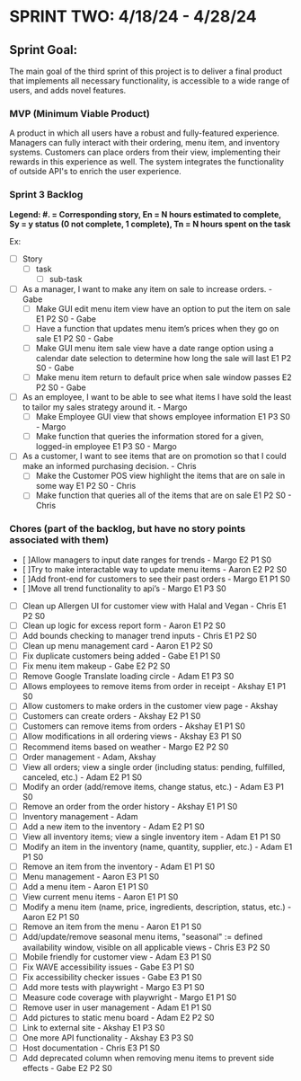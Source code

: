 # SPRINT TWO: 4/18/24 - 4/28/24

## Sprint Goal:
The main goal of the third sprint of this project is to deliver a final product that implements all necessary functionality, is accessible to a wide range of users, and adds novel features. 

### MVP (Minimum Viable Product)
A product in which all users have a robust and fully-featured experience. Managers can fully interact with their ordering, menu item, and inventory systems. Customers can place orders from their view, implementing their rewards in this experience as well. The system integrates the functionality of outside API's to enrich the user experience.  

### Sprint 3 Backlog
**Legend: #. = Corresponding story, En = N hours estimated to complete, Sy = y status (0 not complete, 1 complete), Tn = N hours spent on the task**

Ex:
- [ ] Story
  - [ ] task
    - [ ] sub-task

- [ ] As a manager, I want to make any item on sale to increase orders. - Gabe
  - [ ] Make GUI edit menu item view have an option to put the item on sale E1 P2 S0 - Gabe
  - [ ] Have a function that updates menu item’s prices when they go on sale E1 P2 S0 - Gabe
  - [ ] Make GUI menu item sale view have a date range option using a calendar date selection to determine how long the sale will last E1 P2 S0 - Gabe
  - [ ] Make menu item return to default price when sale window passes E2 P2 S0 - Gabe
- [ ] As an employee, I want to be able to see what items I have sold the least to tailor my sales strategy around it. - Margo
  - [ ] Make Employee GUI view that shows employee information E1 P3 S0 - Margo
  - [ ] Make function that queries the information stored for a given, logged-in employee E1 P3 S0 - Margo
- [ ] As a customer, I want to see items that are on promotion so that I could make an informed purchasing decision. - Chris
  - [ ] Make the Customer POS view highlight the items that are on sale in some way E1 P2 S0 - Chris
  - [ ] Make function that queries all of the items that are on sale E1 P2 S0 - Chris

### Chores (part of the backlog, but have no story points associated with them)
- [ ]Allow managers to input date ranges for trends - Margo E2 P1 S0
- [ ]Try to make interactable way to update menu items - Aaron E2 P2 S0
- [ ]Add front-end for customers to see their past orders - Margo E1 P1 S0
- [ ]Move all trend functionality to api’s  - Margo E1 P3 S0
- [ ] Clean up Allergen UI for customer view with Halal and Vegan - Chris E1 P2 S0
- [ ] Clean up logic for excess report form - Aaron E1 P2 S0
- [ ] Add bounds checking to manager trend inputs - Chris E1 P2 S0
- [ ] Clean up menu management card - Aaron E1 P2 S0
- [ ] Fix duplicate customers being added - Gabe E1 P1 S0
- [ ] Fix menu item makeup - Gabe E2 P2 S0
- [ ] Remove Google Translate loading circle - Adam E1 P3 S0
- [ ] Allows employees to remove items from order in receipt  - Akshay E1 P1 S0
- [ ] Allow customers to make orders in the customer view page - Akshay
- [ ] Customers can create orders - Akshay E2 P1 S0
- [ ] Customers can remove items from orders - Akshay E1 P1 S0
- [ ] Allow modifications in all ordering views - Akshay E3 P1 S0
- [ ] Recommend items based on weather - Margo E2 P2 S0
- [ ] Order management - Adam, Akshay
- [ ] View all orders; view a single order (including status: pending, fulfilled, canceled, etc.) - Adam E2 P1 S0
- [ ] Modify an order (add/remove items, change status, etc.) - Adam E3 P1 S0
- [ ] Remove an order from the order history - Akshay E1 P1 S0
- [ ] Inventory management - Adam
- [ ] Add a new item to the inventory - Adam E2 P1 S0
- [ ] View all inventory items; view a single inventory item - Adam E1 P1 S0
- [ ] Modify an item in the inventory (name, quantity, supplier, etc.) - Adam E1 P1 S0
- [ ] Remove an item from the inventory - Adam E1 P1 S0
- [ ] Menu management - Aaron E3 P1 S0
- [ ] Add a menu item - Aaron E1 P1 S0
- [ ] View current menu items - Aaron E1 P1 S0
- [ ] Modify a menu item (name, price, ingredients, description, status, etc.) - Aaron E2 P1 S0
- [ ] Remove an item from the menu - Aaron E1 P1 S0
- [ ] Add/update/remove seasonal menu items, "seasonal" := defined availability window, visible on all applicable views - Chris E3 P2 S0
- [ ] Mobile friendly for customer view - Adam E3 P1 S0
- [ ] Fix WAVE accessibility issues - Gabe E3 P1 S0
- [ ] Fix accessibility checker issues - Gabe E3 P1 S0
- [ ] Add more tests with playwright - Margo E3 P1 S0
- [ ] Measure code coverage with playwright - Margo E1 P1 S0
- [ ] Remove user in user management - Adam E1 P1 S0
- [ ] Add pictures to static menu board - Adam E2 P2 S0
- [ ] Link to external site - Akshay E1 P3 S0
- [ ] One more API functionality - Akshay E3 P3 S0
- [ ] Host documentation - Chris E3 P1 S0
- [ ] Add deprecated column when removing menu items to prevent side effects - Gabe E2 P2 S0
